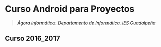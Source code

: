 # Curso Android para Proyectos 
>*[Ágora informática. Departamento de Informática. IES Guadalpeña](http://informatica.iesguadalpeña.es)*

## Curso 2016_2017 
